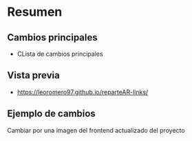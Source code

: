 # Resumen

## Cambios principales
- CLista de cambios principales

## Vista previa

- https://leoromero97.github.io/reparteAR-links/

## Ejemplo de cambios

Cambiar por una imagen del frontend actualizado del proyecto